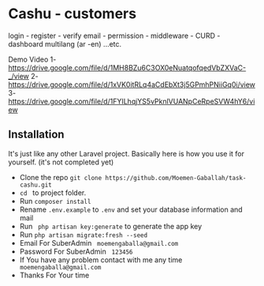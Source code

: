 # Cashu - customers
login - register - verify email - permission - middleware - CURD - dashboard multilang (ar -en) ...etc.

Demo Video
1- https://drive.google.com/file/d/1MH8BZu6C3OX0eNuatqofqedVbZXVaC-_/view
2- https://drive.google.com/file/d/1xVK0itRLq4aCdEbXt3j5GPmhPNiiGq0i/view
3- https://drive.google.com/file/d/1FYILhqjYS5vPknlVUANpCeRpeSVW4hY6/view

## Installation

It's just like any other Laravel project. Basically here is how you use it for yourself. (it's not completed yet)

* Clone the repo `git clone https://github.com/Moemen-Gaballah/task-cashu.git `
* `cd ` to project folder.
* Run ` composer install `
* Rename `.env.example` to `.env` and set your database information and mail
* Run ` php artisan key:generate` to generate the app key
* Run ` php artisan migrate:fresh --seed `
* Email For SuberAdmin ` moemengaballa@gmail.com`
* Password For SuberAdmin ` 123456`
* If You have any problem contact with me any time ` moemengaballa@gmail.com`
* Thanks For Your time
